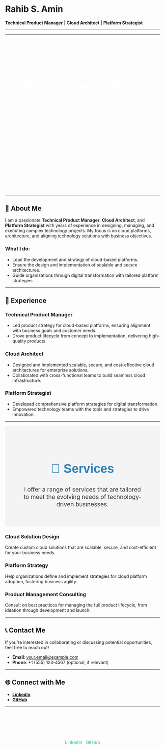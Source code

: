 # Rahib S. Amin
**Technical Product Manager** | **Cloud Architect** | **Platform Strategist**

---
---

<!-- Background Image for the About Section -->
<div style="background-image: url('marissa-grootes-vdaJJbls3xE-unsplash.jpg'); background-size: cover; background-position: center; color: white; padding: 60px;">
    <h1 style="font-family: 'Arial', sans-serif; font-size: 3rem;">Welcome to My Portfolio</h1>
    <p style="font-size: 1.2rem; max-width: 800px; text-align: center;">With a focus on innovative cloud solutions and strategic technology platforms, I specialize in delivering products that drive business growth. Below, you can find details about my background, experience, and the services I offer.</p>
</div>

---

## 🌟 About Me
I am a passionate **Technical Product Manager**, **Cloud Architect**, and **Platform Strategist** with years of experience in designing, managing, and executing complex technology projects. My focus is on cloud platforms, architecture, and aligning technology solutions with business objectives.

### What I do:
- Lead the development and strategy of cloud-based platforms.
- Ensure the design and implementation of scalable and secure architectures.
- Guide organizations through digital transformation with tailored platform strategies.

---

## 💼 Experience
### **Technical Product Manager**
- Led product strategy for cloud-based platforms, ensuring alignment with business goals and customer needs.
- Drove product lifecycle from concept to implementation, delivering high-quality products.

### **Cloud Architect**
- Designed and implemented scalable, secure, and cost-effective cloud architectures for enterprise solutions.
- Collaborated with cross-functional teams to build seamless cloud infrastructure.

### **Platform Strategist**
- Developed comprehensive platform strategies for digital transformation.
- Empowered technology teams with the tools and strategies to drive innovation.

---

<!-- Background Image for Services Section -->
<div style="background-color: #f4f4f4; color: #333; padding: 60px;">
    <h2 style="font-family: 'Arial', sans-serif; color: #2980B9; font-size: 2.5rem; text-align: center;">🚀 Services</h2>
    <p style="text-align: center; font-size: 1.2rem; max-width: 800px; margin: 0 auto;">I offer a range of services that are tailored to meet the evolving needs of technology-driven businesses.</p>
</div>

### **Cloud Solution Design**
Create custom cloud solutions that are scalable, secure, and cost-efficient for your business needs.

### **Platform Strategy**
Help organizations define and implement strategies for cloud platform adoption, fostering business agility.

### **Product Management Consulting**
Consult on best practices for managing the full product lifecycle, from ideation through development and launch.

---

## 📞 Contact Me
If you're interested in collaborating or discussing potential opportunities, feel free to reach out!

- **Email**: [your.email@example.com](mailto:your.email@example.com)
- **Phone**: +1 (555) 123-4567 (optional, if relevant)

---

## 🌐 Connect with Me
- [**LinkedIn**](https://www.linkedin.com/in/yourprofile)
- [**GitHub**](https://github.com/yourprofile)

---

<!-- Footer with background image -->
<div style="background-image: url('https://images.unsplash.com/photo-1521747116042-5a4e221f6d6c'); background-size: cover; background-position: center; color: white; padding: 40px;">
    <p style="text-align: center; font-size: 1rem;">© 2025 **Your Name**. All rights reserved.</p>
    <p style="text-align: center;">
        <a href="https://www.linkedin.com/in/yourprofile" style="color: #1ABC9C; text-decoration: none;">LinkedIn</a> | 
        <a href="https://github.com/yourprofile" style="color: #1ABC9C; text-decoration: none;">GitHub</a>
    </p>
</div>
